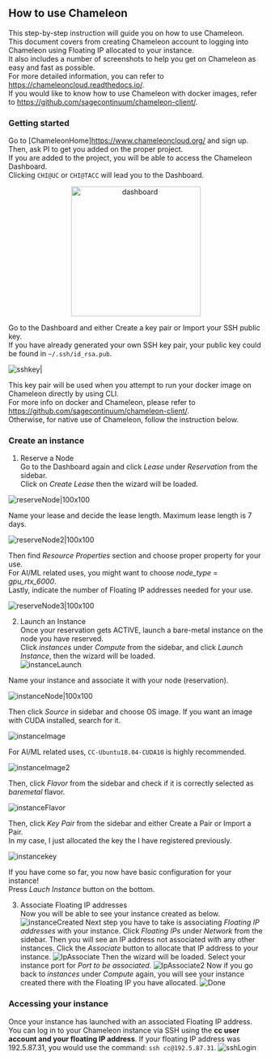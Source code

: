 ## How to use Chameleon

This step-by-step instruction will guide you on how to use Chameleon.\
This document covers from creating Chameleon account to logging into Chameleon using Floating IP allocated to your instance.\
It also includes a number of screenshots to help you get on Chameleon as easy and fast as possible.\
For more detailed information, you can refer to https://chameleoncloud.readthedocs.io/. <br/>
If you would like to know how to use Chameleon with docker images, refer to https://github.com/sagecontinuum/chameleon-client/.

### Getting started

Go to [ChameleonHome]https://www.chameleoncloud.org/ and sign up. Then, ask PI to get you added on the proper project.\
If you are added to the project, you will be able to access the Chameleon Dashboard. <br/>
Clicking ```CHI@UC``` or ```CHI@TACC``` will lead you to the Dashboard.<br/>

<p align="center">
<img src="images/dashboard.png" width="256" height="256" title="dashboard">
</p>

Go to the Dashboard and either Create a key pair or Import your SSH public key.\
If you have already generated your own SSH key pair, your public key could be found in ```~/.ssh/id_rsa.pub```. 
<br/>

![sshkey|](images/sshkey.png)

This key pair will be used when you attempt to run your docker image on Chameleon directly by using CLI.\
For more info on docker and Chameleon, please refer to https://github.com/sagecontinuum/chameleon-client/. \
Otherwise, for native use of Chameleon, follow the instruction below.

### Create an instance

1. Reserve a Node <br/>
Go to the Dashboard again and click *Lease* under *Reservation* from the sidebar. <br/>
Click on *Create Lease* then the wizard will be loaded. <br/>

![reserveNode|100x100](images/reserveNode.png)

Name your lease and decide the lease length. Maximum lease length is 7 days. <br/>

![reserveNode2|100x100](images/reserveNode2.png)

Then find *Resource Properties* section and choose proper property for your use. <br/>
For AI/ML related uses, you might want to choose *node_type* = *gpu_rtx_6000*. <br/>
Lastly, indicate the number of Floating IP addresses needed for your use. <br/>

![reserveNode3|100x100](images/reserveNode3.png)


2. Launch an Instance <br/>
Once your reservation gets ACTIVE, launch a bare-metal instance on the node you have reserved. \
Click *instances* under *Compute* from the sidebar, and click *Launch Instance*, then the wizard will be loaded. <br/>
![instanceLaunch](images/instanceLaunch.png)

Name your instance and associate it with your node (reservation). <br/>

![instanceNode|100x100](images/instanceNode.png)

Then click *Source* in sidebar and choose OS image. If you want an image with CUDA installed, search for it. <br/>

![instanceImage](images/instanceImage.png)

For AI/ML related uses, ```CC-Ubuntu18.04-CUDA10``` is highly recommended. <br/>

![instanceImage2](images/instanceImage2.png)

Then, click *Flavor* from the sidebar and check if it is correctly selected as *baremetal* flavor.<br/>

![instanceFlavor](images/instanceFlavor.png)

Then, click *Key Pair* from the sidebar and either Create a Pair or Import a Pair. <br/>
In my case, I just allocated the key the I have registered previously. <br/>

![instancekey](images/instancekey.png)

If you have come so far, you now have basic configuration for your instance! <br/>
Press *Lauch Instance* button on the bottom. 

3. Associate Floating IP addresses <br/>
Now you will be able to see your instance created as below.
![instanceCreated](images/instanceCreated.png)
Next step you have to take is associating *Floating IP addresses* with your instance.
Click *Floating IPs* under *Network* from the sidebar. Then you will see an IP address not associated with any other instances. Click the *Associate* button to allocate that IP address to your instance.
![IpAssociate](images/IpAssociate.png)
Then the wizard will be loaded. Select your instance port for *Port to be associated*.
![IpAssociate2](images/IpAssociate2.png)
Now if you go back to *instances* under *Compute* again, you will see your instance created there with the Floating IP you have allocated.
![Done](images/Done.png)

### Accessing your instance
Once your instance has launched with an associated Floating IP address.
You can log in to your Chameleon instance via SSH using the **cc user account and your floating IP address**. 
If your floating IP address was 192.5.87.31, you would use the command: ```ssh cc@192.5.87.31```.
![sshLogin](images/sshLogin.png)